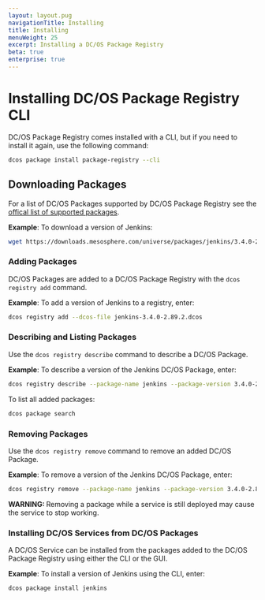 ```yaml
---
layout: layout.pug
navigationTitle: Installing 
title: Installing 
menuWeight: 25
excerpt: Installing a DC/OS Package Registry
beta: true
enterprise: true
---
```


# Installing DC/OS Package Registry CLI

DC/OS Package Registry comes installed with a CLI, but if you need to install it again, use the following command:

```bash
dcos package install package-registry --cli
```

## Downloading Packages

For a list of DC/OS Packages supported by DC/OS Package Registry see the [offical list of supported packages](https://downloads.mesosphere.com/universe/packages/packages.html). 

**Example**: To download a version of Jenkins:

```bash
wget https://downloads.mesosphere.com/universe/packages/jenkins/3.4.0-2.89.2/jenkins-3.4.0-2.89.2.dcos
```

### Adding Packages

DC/OS Packages are added to a DC/OS Package Registry with the `dcos registry add` command. 

**Example**: To add a version of Jenkins to a registry, enter:

```bash
dcos registry add --dcos-file jenkins-3.4.0-2.89.2.dcos
```

### Describing and Listing Packages

Use the `dcos registry describe` command to describe a DC/OS Package. 

**Example**: To describe a version of the Jenkins DC/OS Package, enter:

```bash
dcos registry describe --package-name jenkins --package-version 3.4.0-2.89.2
```

To list all added packages:

```bash
dcos package search
```

### Removing Packages

Use the `dcos registry remove` command to remove an added DC/OS Package. 

**Example**: To remove a version of the Jenkins DC/OS Package, enter:

```bash
dcos registry remove --package-name jenkins --package-version 3.4.0-2.89.2
```

<p class="message--warning"><strong>WARNING: </strong>Removing a package while a service is still deployed may cause the service to stop working.</p>

### Installing DC/OS Services from DC/OS Packages

A DC/OS Service can be installed from the packages added to the DC/OS Package Registry using either the CLI or the GUI. 

**Example**: To install a version of Jenkins using the CLI, enter:

```bash
dcos package install jenkins
```

